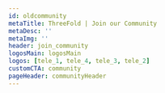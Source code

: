 ```yaml
---
id: oldcommunity
metaTitle: ThreeFold | Join our Community
metaDesc: ''
metaImg: ''
header: join_community
logosMain: logosMain
logos: [tele_1, tele_4, tele_3, tele_2]
customCTA: community
pageHeader: communityHeader
---
```

<!-- solution_image: ./community.png -->